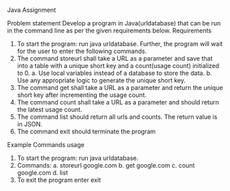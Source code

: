 Java Assignment

Problem statement 
Develop a program in Java(urldatabase) that can be run in the command line as per the given requirements below. 
Requirements 
1. To start the program: run java urldatabase. Further, the program will wait for the user to enter the following commands.
2. The command storeurl shall take a URL as a parameter and save that into a table with a unique short key and a count(usage count) initialized to 0.
       a. Use local variables instead of a database to store the data.
       b. Use any appropriate logic to generate the unique short key.
2. The command get shall take a URL as a parameter and return the unique short key after incrementing the usage count.
3. The command count shall take a URL as a parameter and should return the latest usage count.
4. The command list should return all urls and counts. The return value is in JSON.
5. The command exit should terminate the program


Example Commands usage
1. To start the program: run java urldatabase.
2. Commands:
   a. storeurl google.com
   b. get google.com
   c. count google.com
   d. list
3. To exit the program enter exit

